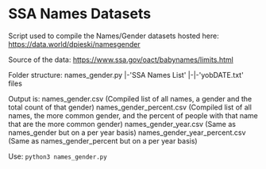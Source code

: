 # SSA Names Datasets
Script used to compile the Names/Gender datasets hosted here: https://data.world/dpieski/namesgender

Source of the data: https://www.ssa.gov/oact/babynames/limits.html

Folder structure:
names_gender.py
|-'SSA Names List'
|-|-'yobDATE.txt' files

Output is:
names_gender.csv (Compiled list of all names, a gender and the total count of that gender)
names_gender_percent.csv (Compiled list of all names, the more common gender, and the percent of people with that name that are the more common gender)
names_gender_year.csv (Same as names_gender but on a per year basis)
names_gender_year_percent.csv (Same as names_gender_percent but on a per year basis)

Use:
`python3 names_gender.py`
